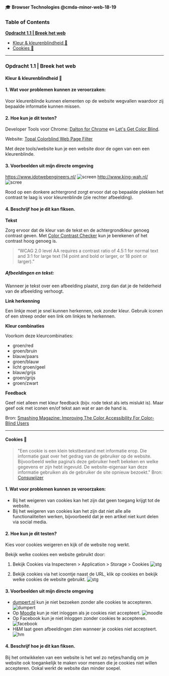 🎓 **Browser Technologies @cmda-minor-web-18-19**

### **Table of Contents**

<!-- 1. **[Opdracht 1.1 Breek het web](#kleur)** -->

**[Opdracht 1.1 | Breek het web](#kleur)**

- [Kleur & kleurenblindheid 🌈](#kleur)
- [ Cookies 🍪](#cookies)

---

### Opdracht 1.1 | Breek het web

<a name="kleur"></a>

#### Kleur & kleurenblindheid 🌈

#### 1. Wat voor problemen kunnen ze veroorzaken:

Voor kleurenblinde kunnen elementen op de website wegvallen waardoor zij bepaalde informatie kunnen missen.

#### 2. Hoe kun je dit testen?

Developer Tools voor Chrome: [Dalton for Chrome](https://chrome.google.com/webstore/detail/dalton/imknobcnmlabealhbhfhpbfodgbbdnfa) en [Let's Get Color Blind](https://chrome.google.com/webstore/detail/lets-get-color-blind/bkdgdianpkfahpkmphgehigalpighjck/related).

Website: [Topal Colorblind Web Page Filter](https://www.toptal.com/designers/colorfilter/)

Met deze tools/website kun je een website door de ogen van een een kleurenblinde.

#### 3. Voorbeelden uit mijn directe omgeving

https://www.idotwebengineers.nl/
![screen](screens2.png)
http://www.king-wah.nl/
![scree](screens32.png)

Rood op een donkere achtergrond zorgt ervoor dat op bepaalde plekken het contrast te laag is voor kleurenblinde (zie rechter afbeelding).

#### 4. Beschrijf hoe je dit kan fiksen.

**Tekst**

Zorg ervoor dat de kleur van de tekst en de achtergrondkleur genoeg contrast geven. Met [Color Contrast Checker](https://webaim.org/resources/contrastchecker/) kun je berekenen of het contrast hoog genoeg is.

> “WCAG 2.0 level AA requires a contrast ratio of 4.5:1 for normal text and 3:1 for large text (14 point and bold or larger, or 18 point or larger).”

##### Afbeeldingen en tekst:

Wanneer je tekst over een afbeelding plaatst, zorg dan dat je de helderheid van de afbeelding verhoogt.

**Link herkenning**

Een linkje moet je snel kunnen herkennen, ook zonder kleur. Gebruik iconen of een streep onder een link om linkjes te herkennen.

**Kleur combinaties**

Voorkom deze kleurcombinaties:

- groen/red
- groen/bruin
- blauw/paars
- groen/blauw
- licht groen/geel
- blauw/grijs
- groen/grijs
- groen/zwart

**Feedback**

Geef niet alleen met kleur feedback (bijv. rode tekst als iets mislukt is). Maar geef ook met iconen en/of tekst aan wat er aan de hand is.

Bron: [Smashing Magazine: Improving The Color Accessibility For Color-Blind Users](https://www.smashingmagazine.com/2016/06/improving-color-accessibility-for-color-blind-users/)

---

<a name="cookies"></a>

#### Cookies 🍪

> "Een cookie is een klein tekstbestand met informatie erop. Die informatie gaat over het gedrag van de gebruiker op de website. Bijvoorbeeld welke pagina’s deze gebruiker heeft bekeken en welke gegevens er zijn hebt ingevuld. De website-eigenaar kan deze informatie gebruiken als de gebruiker de site opnieuw bezoekt." Bron: [Consuwijzer](https://www.consuwijzer.nl/veilig-online/cookies)

#### 1. Wat voor problemen kunnen ze veroorzaken:

- Bij het weigeren van cookies kan het zijn dat geen toegang krijgt tot de website.
- Bij het weigeren van cookies kan het zijn dat niet alle alle functionaliteiten werken, bijvoorbeeld dat je een artikel niet kunt delen via social media.

#### 2. Hoe kun je dit testen?

Kies voor cookies weigeren en kijk of de website nog werkt.

Bekijk welke cookies een website gebruikt door:

1. Bekijk Cookies via Inspecteren > Application > Storage > Cookies ![stg](stg.png)

2. Bekijk cookies via het icoontje naast de URL, klik op cookies en bekijk welke cookies de website gebruikt. ![stg](stg2.png)

#### 3. Voorbeelden uit mijn directe omgeving

- [dumpert.nl](https://kudtkoekiewet.nl/?t=https://www.dumpert.nl/) kun je niet bezoeken zonder alle cookies te accepteren.
  ![dumpert](dumpert.png)
- Op [Moodle](https://moodle.cmd.hva.nl/login/index.php?testsession=2960) kun je niet inloggen als je cookies niet accepteert.
  ![moodle](moodle.png)
- Op Facebook kun je niet inloggen zonder cookies te accepteren.
  ![facebook](facebook.png)
- H&M laat geen afbeeldingen zien wanneer je cookies niet accepteert.
  ![hm](hm.png)

#### 4. Beschrijf hoe je dit kan fiksen.

Bij het ontwikkelen van een website is het wel zo netjes/handig om je website ook toegankelijk te maken voor mensen die je cookies niet willen accepteren. Ookal werkt de website dan minder soepel.
